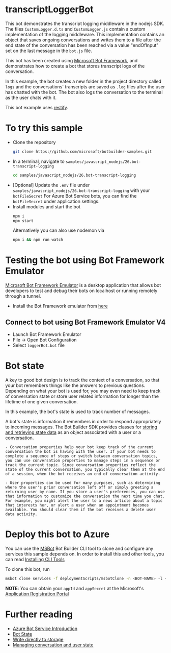 # transcriptLoggerBot
This bot demonstrates the transcript logging middleware in the nodejs SDK. The files `CustomLogger.d.ts` and `CustomLogger.js` contain a custom implementation of the logging middleware.
This implementation contains an object that saves ongoing conversations and writes them to a file after the end state of the conversation has been reached via a value "endOfInput" set on the last message in the `bot.js` file.

 This bot has been created using [Microsoft Bot Framework][10], and demonstrates how to create a bot that stores transcript logs of the conversation. 
 
In this example, the bot creates a new folder in the project directory called `logs` and the conversations' transcripts are saved as `.log` files after the user has chatted with the bot. The bot also logs the conversation to the terminal as the user chats with it.

 This bot example uses [restify](https://www.npmjs.com/package/restify).

# To try this sample
- Clone the repository
    ```bash
    git clone https://github.com/microsoft/botbuilder-samples.git
    ```
- In a terminal, navigate to `samples/javascript_nodejs/26.bot-transcript-logging`
    ```bash
    cd samples/javascript_nodejs/26.bot-transcript-logging
    ```
- [Optional] Update the `.env` file under `samples/javascript_nodejs/26.bot-transcript-logging` with your `botFileSecret` For Azure Bot Service bots, you can find the `botFileSecret` under application settings.
- Install modules and start the bot
    ```bash
    npm i
    npm start
    ```
    Alternatively you can also use nodemon via
    ```bash
    npm i && npm run watch
    ```

# Testing the bot using Bot Framework Emulator
[Microsoft Bot Framework Emulator][2] is a desktop application that allows bot developers to test and debug their bots on localhost or running remotely through a tunnel.

- Install the Bot Framework emulator from [here][3]

## Connect to bot using Bot Framework Emulator **V4**
- Launch Bot Framework Emulator
- File -> Open Bot Configuration
- Select `loggerBot.bot` file

# Bot state
A key to good bot design is to track the context of a conversation, so that your bot remembers things like the answers to previous questions. Depending on what your bot is used for, you may even need to keep track of conversation state or store user related information for longer than the lifetime of one given conversation.

In this example, the bot's state is used to track number of messages.

 A bot's state is information it remembers in order to respond appropriately to incoming messages. The Bot Builder SDK provides classes for [storing and retrieving state data][4] as an object associated with a user or a conversation.

    - Conversation properties help your bot keep track of the current conversation the bot is having with the user. If your bot needs to complete a sequence of steps or switch between conversation topics, you can use conversation properties to manage steps in a sequence or track the current topic. Since conversation properties reflect the state of the current conversation, you typically clear them at the end of a session, when the bot receives an end of conversation activity.

    - User properties can be used for many purposes, such as determining where the user's prior conversation left off or simply greeting a returning user by name. If you store a user's preferences, you can use that information to customize the conversation the next time you chat. For example, you might alert the user to a news article about a topic that interests her, or alert a user when an appointment becomes available. You should clear them if the bot receives a delete user data activity.

# Deploy this bot to Azure
You can use the [MSBot][5] Bot Builder CLI tool to clone and configure any services this sample depends on. In order to install this and other tools, you can read [Installing CLI Tools][11]

To clone this bot, run
```bash
msbot clone services -f deploymentScripts/msbotClone -n <BOT-NAME> -l <Azure-location> --subscriptionId <Azure-subscription-id> --appId <App-Id> --appSecret <App-Secret>
```
**NOTE**: You can obtain your `appId` and `appSecret` at the Microsoft's [Application Registration Portal][12]

# Further reading
- [Azure Bot Service Introduction][6]
- [Bot State][7]
- [Write directly to storage][8]
- [Managing conversation and user state][9]


[1]: https://www.npmjs.com/package/restify
[2]: https://github.com/microsoft/botframework-emulator
[3]: https://aka.ms/botframework-emulator
[4]: https://docs.microsoft.com/en-us/azure/bot-service/bot-builder-howto-v4-state?view=azure-bot-service-4.0&tabs=js
[5]: https://github.com/microsoft/botbuilder-tools
[6]: https://docs.microsoft.com/en-us/azure/bot-service/bot-service-overview-introduction?view=azure-bot-service-4.0
[7]: https://docs.microsoft.com/en-us/azure/bot-service/bot-builder-storage-concept?view=azure-bot-service-4.0
[8]: https://docs.microsoft.com/en-us/azure/bot-service/bot-builder-howto-v4-storage?view=azure-bot-service-4.0&tabs=jsechoproperty%2Ccsetagoverwrite%2Ccsetag
[9]: https://docs.microsoft.com/en-us/azure/bot-service/bot-builder-howto-v4-state?view=azure-bot-service-4.0&tabs=js
[10]: https://dev.botframework.com
[11]: ../../../Installing_CLI_tools.md
[12]: https://apps.dev.microsoft.com/
